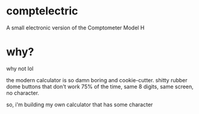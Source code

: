 # comptelectric
A small electronic version of the Comptometer Model H

# why?
why not lol

the modern calculator is so damn boring and cookie-cutter. shitty rubber dome buttons that don't work 75% of the time, same 8 digits, same screen, no character.

so, i'm building my own calculator that has some character
